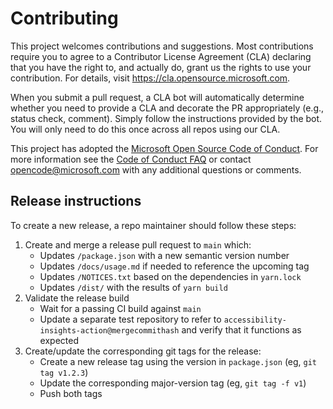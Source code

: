 <!--
Copyright (c) Microsoft Corporation. All rights reserved.
Licensed under the MIT License.
-->

# Contributing

This project welcomes contributions and suggestions. Most contributions require you to agree to a
Contributor License Agreement (CLA) declaring that you have the right to, and actually do, grant us
the rights to use your contribution. For details, visit https://cla.opensource.microsoft.com.

When you submit a pull request, a CLA bot will automatically determine whether you need to provide
a CLA and decorate the PR appropriately (e.g., status check, comment). Simply follow the instructions
provided by the bot. You will only need to do this once across all repos using our CLA.

This project has adopted the [Microsoft Open Source Code of Conduct](https://opensource.microsoft.com/codeofconduct/).
For more information see the [Code of Conduct FAQ](https://opensource.microsoft.com/codeofconduct/faq/) or
contact [opencode@microsoft.com](mailto:opencode@microsoft.com) with any additional questions or comments.

## Release instructions

To create a new release, a repo maintainer should follow these steps:

1. Create and merge a release pull request to `main` which:
    - Updates `/package.json` with a new semantic version number
    - Updates `/docs/usage.md` if needed to reference the upcoming tag
    - Updates `/NOTICES.txt` based on the dependencies in `yarn.lock`
    - Updates `/dist/` with the results of `yarn build`
2. Validate the release build
    - Wait for a passing CI build against `main`
    - Update a separate test repository to refer to `accessibility-insights-action@mergecommithash` and verify that it functions as expected
3. Create/update the corresponding git tags for the release:
    - Create a new release tag using the version in `package.json` (eg, `git tag v1.2.3`)
    - Update the corresponding major-version tag (eg, `git tag -f v1`)
    - Push both tags
